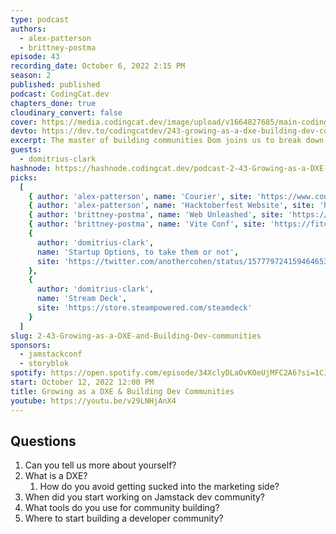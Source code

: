 ```yaml
---
type: podcast
authors:
  - alex-patterson
  - brittney-postma
episode: 43
recording_date: October 6, 2022 2:15 PM
season: 2
published: published
podcast: CodingCat.dev
chapters_done: true
cloudinary_convert: false
cover: https://media.codingcat.dev/image/upload/v1664827685/main-codingcatdev-photo/Growing-as-a-DXE-and-Building-Dev-communities.jpg
devto: https://dev.to/codingcatdev/243-growing-as-a-dxe-building-dev-communities-2109
excerpt: The master of building communities Dom joins us to break down how to build them, what a DXE does, and how to get shares at a startup.
guests:
  - domitrius-clark
hashnode: https://hashnode.codingcat.dev/podcast-2-43-Growing-as-a-DXE-and-Building-Dev-communities
picks:
  [
    { author: 'alex-patterson', name: 'Courier', site: 'https://www.courier.com/' },
    { author: 'alex-patterson', name: 'Hacktoberfest Website', site: 'https://hacktoberfest.com/' },
    { author: 'brittney-postma', name: 'Web Unleashed', site: 'https://fitc.ca/event/webu22/' },
    { author: 'brittney-postma', name: 'Vite Conf', site: 'https://fitc.ca/event/webu22/' },
    {
      author: 'domitrius-clark',
      name: 'Startup Options, to take them or not',
      site: 'https://twitter.com/anothercohen/status/1577797241594646530?s=20&t=L4K7mofaa8iBw0UH8SZxLA'
    },
    {
      author: 'domitrius-clark',
      name: 'Stream Deck',
      site: 'https://store.steampowered.com/steamdeck'
    }
  ]
slug: 2-43-Growing-as-a-DXE-and-Building-Dev-communities
sponsors:
  - jamstackconf
  - storyblok
spotify: https://open.spotify.com/episode/34XclyDLaOvKOeUjMFC2A6?si=1CJglsIcQye3d1-rlDuKQQ
start: October 12, 2022 12:00 PM
title: Growing as a DXE & Building Dev Communities
youtube: https://youtu.be/v29LNHjAnX4
---
```


## Questions

1. Can you tell us more about yourself?
2. What is a DXE?
   1. How do you avoid getting sucked into the marketing side?
3. When did you start working on Jamstack dev community?
4. What tools do you use for community building?
5. Where to start building a developer community?
